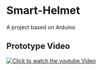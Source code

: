 # Smart-Helmet
A project based on Arduino
## Prototype Video

[![Click to watch the youtube Video](https://img.youtube.com/vi/u1qEwvNrCAc/0.jpg)](https://www.youtube.com/watch?v=u1qEwvNrCAc)
